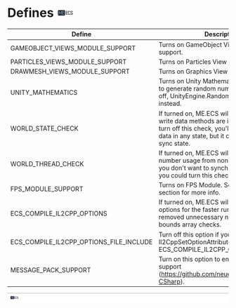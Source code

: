 # Defines [![](Logo-Tiny.png)](/../../#glossary)

| Define | Description |
| ------ | ------ |
| GAMEOBJECT_VIEWS_MODULE_SUPPORT | Turns on GameObject View Provider support. |
| PARTICLES_VIEWS_MODULE_SUPPORT | Turns on Particles View Provider support. |
| DRAWMESH_VIEWS_MODULE_SUPPORT | Turns on Graphics View Provider support. |
| UNITY_MATHEMATICS | Turns on Unity Mathematics Package use to generate random numbers. If it is turned off, UnityEngine.Random would be used instead. |
| WORLD_STATE_CHECK | If turned on, ME.ECS will check that all write data methods are in right state. If you turn off this check, you'll be able to write data in any state, but it could cause out of sync state. |
| WORLD_THREAD_CHECK | If turned on, ME.ECS will check random number usage from non-world thread. If you don't want to synchronize the game, you could turn this check off. |
| FPS_MODULE_SUPPORT | Turns on FPS Module. See [Default Modules](DefaultModules.md) section for more info. |
| ECS_COMPILE_IL2CPP_OPTIONS | If turned on, ME.ECS will use IL2CPP options for the faster runtime, this flag removed unnecessary null-checks and bounds array checks. |
| ECS_COMPILE_IL2CPP_OPTIONS_FILE_INCLUDE | Turn off this option if you provide your own Il2CppSetOptionAttribute. Works with ECS_COMPILE_IL2CPP_OPTIONS. |
| MESSAGE_PACK_SUPPORT | Turn on this option to enable MessagePack support (https://github.com/neuecc/MessagePack-CSharp). |

[![](Footer.png)](/../../#glossary)
